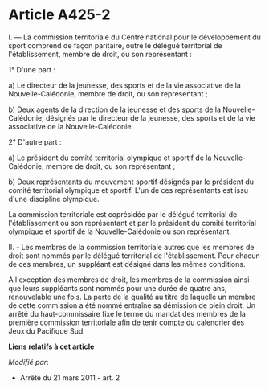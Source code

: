 # Article A425-2

I. ― La commission territoriale du Centre national pour le développement du sport comprend de façon paritaire, outre le
délégué territorial de l'établissement, membre de droit, ou son représentant :

1° D'une part :

a) Le directeur de la jeunesse, des sports et de la vie associative de la Nouvelle-Calédonie, membre de droit, ou son
représentant ;

b) Deux agents de la direction de la jeunesse et des sports de la Nouvelle-Calédonie, désignés par le directeur de la
jeunesse, des sports et de la vie associative de la Nouvelle-Calédonie.

2° D'autre part :

a) Le président du comité territorial olympique et sportif de la Nouvelle-Calédonie, membre de droit, ou son représentant ;

b) Deux représentants du mouvement sportif désignés par le président du comité territorial olympique et sportif. L'un de ces
représentants est issu d'une discipline olympique.

La commission territoriale est coprésidée par le délégué territorial de l'établissement ou son représentant et par le
président du comité territorial olympique et sportif de la Nouvelle-Calédonie ou son représentant. 

II. - Les membres de la commission territoriale autres que les membres de droit sont nommés par le délégué territorial de
l'établissement. Pour chacun de ces membres, un suppléant est désigné dans les mêmes conditions.

A l'exception des membres de droit, les membres de la commission ainsi que leurs suppléants sont nommés pour une durée de
quatre ans, renouvelable une fois. La perte de la qualité au titre de laquelle un membre de cette commission a été nommé
entraîne sa démission de plein droit. Un arrêté du haut-commissaire fixe le terme du mandat des membres de la première
commission territoriale afin de tenir compte du calendrier des Jeux du Pacifique Sud.

**Liens relatifs à cet article**

_Modifié par_:

  - Arrêté du 21 mars 2011 - art. 2
